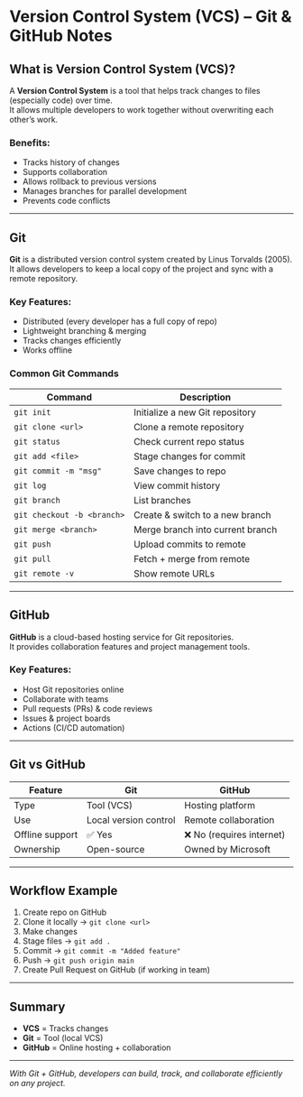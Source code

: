# Version Control System (VCS) – Git & GitHub Notes

## What is Version Control System (VCS)?
A **Version Control System** is a tool that helps track changes to files (especially code) over time.  
It allows multiple developers to work together without overwriting each other’s work.  

### Benefits:
- Tracks history of changes
- Supports collaboration
- Allows rollback to previous versions
- Manages branches for parallel development
- Prevents code conflicts

---

## Git
**Git** is a distributed version control system created by Linus Torvalds (2005).  
It allows developers to keep a local copy of the project and sync with a remote repository.

### Key Features:
- Distributed (every developer has a full copy of repo)
- Lightweight branching & merging
- Tracks changes efficiently
- Works offline

### Common Git Commands
| Command | Description |
|---------|-------------|
| `git init` | Initialize a new Git repository |
| `git clone <url>` | Clone a remote repository |
| `git status` | Check current repo status |
| `git add <file>` | Stage changes for commit |
| `git commit -m "msg"` | Save changes to repo |
| `git log` | View commit history |
| `git branch` | List branches |
| `git checkout -b <branch>` | Create & switch to a new branch |
| `git merge <branch>` | Merge branch into current branch |
| `git push` | Upload commits to remote |
| `git pull` | Fetch + merge from remote |
| `git remote -v` | Show remote URLs |

---

## GitHub
**GitHub** is a cloud-based hosting service for Git repositories.  
It provides collaboration features and project management tools.

### Key Features:
- Host Git repositories online
- Collaborate with teams
- Pull requests (PRs) & code reviews
- Issues & project boards
- Actions (CI/CD automation)

---

## Git vs GitHub
| Feature | Git | GitHub |
|---------|-----|--------|
| Type | Tool (VCS) | Hosting platform |
| Use | Local version control | Remote collaboration |
| Offline support | ✅ Yes | ❌ No (requires internet) |
| Ownership | Open-source | Owned by Microsoft |

---

## Workflow Example
1. Create repo on GitHub  
2. Clone it locally → `git clone <url>`  
3. Make changes  
4. Stage files → `git add .`  
5. Commit → `git commit -m "Added feature"`  
6. Push → `git push origin main`  
7. Create Pull Request on GitHub (if working in team)  

---

## Summary
- **VCS** = Tracks changes  
- **Git** = Tool (local VCS)  
- **GitHub** = Online hosting + collaboration  

---
*With Git + GitHub, developers can build, track, and collaborate efficiently on any project.*
